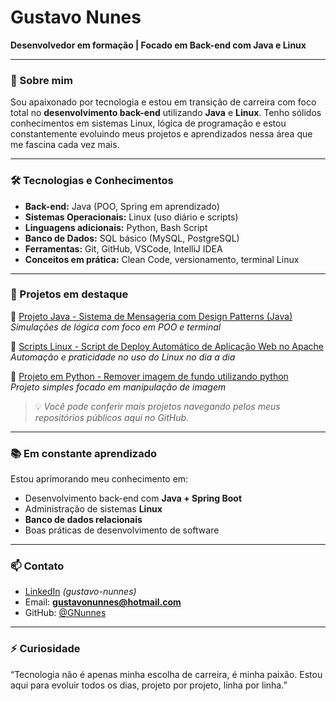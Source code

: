 #  Gustavo Nunes

**Desenvolvedor em formação | Focado em Back-end com Java e Linux**

---

### 🧭 Sobre mim

Sou apaixonado por tecnologia e estou em transição de carreira com foco total no **desenvolvimento back-end** utilizando **Java** e **Linux**. Tenho sólidos conhecimentos em sistemas Linux, lógica de programação e estou constantemente evoluindo meus projetos e aprendizados nessa área que me fascina cada vez mais.

---

### 🛠️ Tecnologias e Conhecimentos

- **Back-end:** Java (POO, Spring em aprendizado)
- **Sistemas Operacionais:** Linux (uso diário e scripts)
- **Linguagens adicionais:** Python, Bash Script
- **Banco de Dados:** SQL básico (MySQL, PostgreSQL)
- **Ferramentas:** Git, GitHub, VSCode, IntelliJ IDEA
- **Conceitos em prática:** Clean Code, versionamento, terminal Linux

---

### 🚀 Projetos em destaque

🔹 [Projeto Java - Sistema de Mensageria com Design Patterns (Java)](https://github.com/GNunnes/designpatterns-mensageria)  
_Simulações de lógica com foco em POO e terminal_

🔹 [Scripts Linux - Script de Deploy Automático de Aplicação Web no Apache](https://github.com/GNunnes/linux-projeto2-iac)  
_Automação e praticidade no uso do Linux no dia a dia_

🔹 [Projeto em Python - Remover imagem de fundo utilizando python](https://github.com/GNunnes/background_remove)  
_Projeto simples focado em manipulação de imagem_

> 💡 *Você pode conferir mais projetos navegando pelos meus repositórios públicos aqui no GitHub.*

---

### 📚 Em constante aprendizado

Estou aprimorando meu conhecimento em:

- Desenvolvimento back-end com **Java + Spring Boot**
- Administração de sistemas **Linux**
- **Banco de dados relacionais**
- Boas práticas de desenvolvimento de software

---

### 📫 Contato

- [LinkedIn](https://www.linkedin.com/in/gustavo-nunnes) *(gustavo-nunnes)*
- Email: **gustavonunnes@hotmail.com**
- GitHub: [@GNunnes](https://github.com/GNunnes)

---

### ⚡ Curiosidade

“Tecnologia não é apenas minha escolha de carreira, é minha paixão. Estou aqui para evoluir todos os dias, projeto por projeto, linha por linha.”

